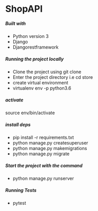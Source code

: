 # ShopAPI
##### Built with
- Python version 3
- Django
- Djangorestframework
##### Running the project locally
- Clone the project using git clone
- Enter the project directory i.e
cd store
- create virtual environment
- virtualenv env -p python3.6
##### activate
source env/bin/activate
##### install deps
- pip install -r requirements.txt
- python manage.py createsuperuser
- python manage.py makemigrations
- python manage.py migrate
##### Start the project with the command
- python manage.py runserver

##### Running Tests
- pytest